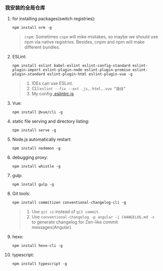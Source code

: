 ### 我安装的全局仓库
1. for installing packages(switch registries):

    `npm install nrm -g`

    >`cnpm`: Sometimes `cnpm` will mike mistakes, so maybe we should use npm via native registries. Besides, cnpm and npm will make different bundles.
2. ESLint:

    `npm install eslint babel-eslint eslint-config-standard eslint-plugin-import eslint-plugin-node eslint-plugin-promise eslint-plugin-standard eslint-plugin-html eslint-plugin-vue -g`

    >1. IDEs can use ESLint.
    >2. CLI:`eslint --fix --ext .js,.html,.vue “路径”`
    >3. My config:[.eslintrc.js](../gulp使用/gulp/.eslintrc.js)
3. Vue:

    `npm install @vue/cli -g`
4. static file serving and directory listing:

    `npm install serve -g`
5. Node.js automatically restart:

    `npm install nodemon -g`
6. debugging proxy:

    `npm install whistle -g`
7. gulp:

    `npm install gulp -g`
8. Git tools:

    `npm install commitizen conventional-changelog-cli -g`

    >1. Use `git cz` instead of `git commit`.
    >2. Use `conventional-changelog -p angular -i CHANGELOG.md -s` to generate changelog for Zen-like commit messages(Angular).
9. hexo:

    `npm install hexo-cli -g`
10. typescript:

    `npm install typescript -g`
